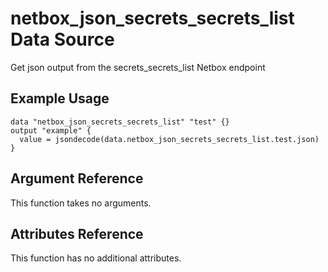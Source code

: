 # netbox\_json\_secrets\_secrets\_list Data Source

Get json output from the secrets_secrets_list Netbox endpoint

## Example Usage

```hcl
data "netbox_json_secrets_secrets_list" "test" {}
output "example" {
  value = jsondecode(data.netbox_json_secrets_secrets_list.test.json)
}
```

## Argument Reference

This function takes no arguments.

## Attributes Reference

This function has no additional attributes.

